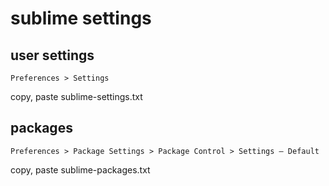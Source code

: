 # sublime settings

## user settings
```
Preferences > Settings
```
copy, paste sublime-settings.txt

## packages
```
Preferences > Package Settings > Package Control > Settings – Default
```
copy, paste sublime-packages.txt

